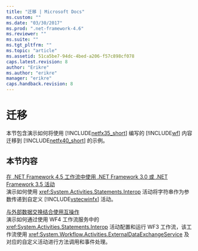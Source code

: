 ```yaml
---
title: "迁移 | Microsoft Docs"
ms.custom: ""
ms.date: "03/30/2017"
ms.prod: ".net-framework-4.6"
ms.reviewer: ""
ms.suite: ""
ms.tgt_pltfrm: ""
ms.topic: "article"
ms.assetid: 51ca5be7-94dc-4bed-a206-f57c898cf078
caps.latest.revision: 8
author: "Erikre"
ms.author: "erikre"
manager: "erikre"
caps.handback.revision: 8
---
```

# 迁移
本节包含演示如何将使用 [!INCLUDE[netfx35_short](../../../../includes/netfx35-short-md.md)] 编写的 [!INCLUDE[wf](../../../../includes/wf-md.md)] 内容迁移到 [!INCLUDE[netfx40_short](../../../../includes/netfx40-short-md.md)] 的示例。  
  
## 本节内容  
 [在 .NET Framework 4.5 工作流中使用 .NET Framework 3.0 或 .NET Framework 3.5 活动](../../../../docs/framework/windows-workflow-foundation/samples/using-a-net-3-0-or-net-3-5-activity-in-a-net-4-5-workflow.md)  
 演示如何使用 <xref:System.Activities.Statements.Interop> 活动将字符串作为参数传递到自定义 [!INCLUDE[vstecwinfx](../../../../includes/vstecwinfx-md.md)] 活动。  
  
 [与外部数据交换结合使用互操作](../../../../docs/framework/windows-workflow-foundation/samples/using-interop-with-external-data-exchange.md)  
 演示如何通过使用 WF4 工作流服务中的 <xref:System.Activities.Statements.Interop> 活动配置和运行 WF3 工作流，该工作流使用 <xref:System.Workflow.Activities.ExternalDataExchangeService> 及对应的自定义活动进行方法调用和事件处理。